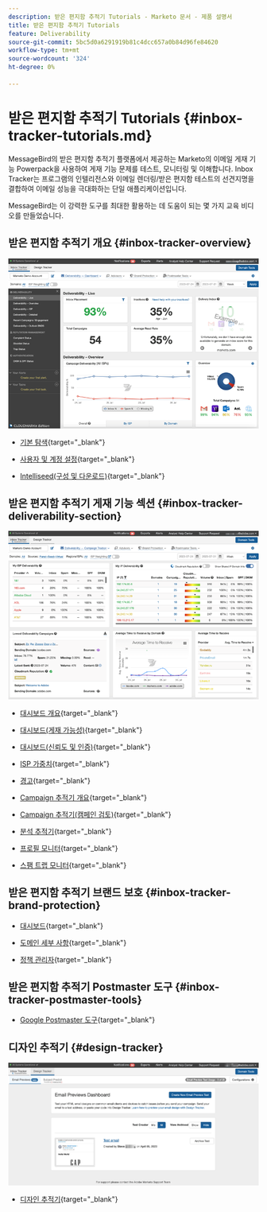 ```yaml
---
description: 받은 편지함 추적기 Tutorials - Marketo 문서 - 제품 설명서
title: 받은 편지함 추적기 Tutorials
feature: Deliverability
source-git-commit: 5bc5d0a6291919b81c4dcc657a0b84d96fe84620
workflow-type: tm+mt
source-wordcount: '324'
ht-degree: 0%

---
```


# 받은 편지함 추적기 Tutorials {#inbox-tracker-tutorials.md}

MessageBird의 받은 편지함 추적기 플랫폼에서 제공하는 Marketo의 이메일 게재 기능 Powerpack을 사용하여 게재 기능 문제를 테스트, 모니터링 및 이해합니다. Inbox Tracker는 프로그램의 인텔리전스와 이메일 렌더링/받은 편지함 테스트의 선견지명을 결합하여 이메일 성능을 극대화하는 단일 애플리케이션입니다.

MessageBird는 이 강력한 도구를 최대한 활용하는 데 도움이 되는 몇 가지 교육 비디오를 만들었습니다.

## 받은 편지함 추적기 개요 {#inbox-tracker-overview}

![](assets/inbox-tracker-tutorials-1.png)

* [기본 탐색](https://veed.io/view/263a0e5e-3b0c-40a4-98a7-945fe28173a1){target="_blank"}

* [사용자 및 계정 설정](https://veed.io/view/dae8007a-89b4-4a2a-b666-0e9b12706866){target="_blank"}

* [Intelliseed(구성 및 다운로드)](https://veed.io/view/8b9e398e-21c9-49dc-a133-e1d8eb8ba03d){target="_blank"}

## 받은 편지함 추적기 게재 기능 섹션 {#inbox-tracker-deliverability-section}

![](assets/inbox-tracker-tutorials-2.png)

* [대시보드 개요](https://veed.io/view/2d1084f3-b4b4-440b-9977-a3cc3b885bb9){target="_blank"}

* [대시보드(게재 가능성)](https://veed.io/view/f5dc2e22-3ed1-4024-b6c5-bf346adcc07d){target="_blank"}

* [대시보드(신뢰도 및 인증)](https://veed.io/view/ec237f9d-7923-4ddc-8a58-15d58774d382){target="_blank"}

* [ISP 가중치](https://veed.io/view/bec80e1d-66f2-462c-8470-60610c8a07f7){target="_blank"}

* [경고](https://veed.io/view/1d968a33-e565-4cd2-b25f-53cca61b4823){target="_blank"}

* [Campaign 추적기 개요](https://veed.io/view/8c92bdc5-4131-498c-a450-a518f2e91b17){target="_blank"}

* [Campaign 추적기(캠페인 검토)](https://veed.io/view/9c8e18a4-5d9e-495c-ad92-83309f40314a){target="_blank"}

* [분석 추적기](https://veed.io/view/b458f788-07e1-4553-b743-2d469a356ba2){target="_blank"}

* [프로필 모니터](https://veed.io/view/6ca38d3f-df46-4707-a6cb-dde0fbad470b){target="_blank"}

* [스팸 트랩 모니터](https://veed.io/view/ce488da2-1688-4584-9c26-27baa9c8ed19){target="_blank"}

## 받은 편지함 추적기 브랜드 보호 {#inbox-tracker-brand-protection}

* [대시보드](https://veed.io/view/287b425f-2ec8-470b-b993-a654b92b759d){target="_blank"}

* [도메인 세부 사항](https://veed.io/view/cb8a4f53-8008-483b-841a-b0878b8bf17b){target="_blank"}

* [정책 관리자](https://veed.io/view/1036967c-0f77-4fd6-8c40-71553bceef3d){target="_blank"}

## 받은 편지함 추적기 Postmaster 도구 {#inbox-tracker-postmaster-tools}

* [Google Postmaster 도구](https://veed.io/view/7c89c0d8-ead2-46ad-9709-7509d043442a){target="_blank"}

## 디자인 추적기 {#design-tracker}

![](assets/inbox-tracker-tutorials-3.png)

* [디자인 추적기](https://veed.io/view/3efe7959-d835-4a00-948c-93e4a0394871){target="_blank"}
